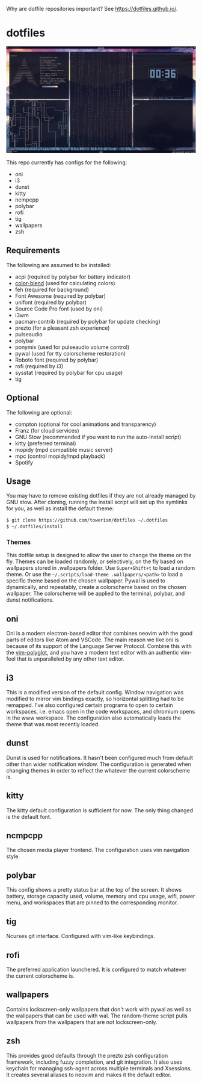 Why are dotfile repositories important? See https://dotfiles.github.io/.

# dotfiles

![alt text](screenshots/surfacemountains-studio-theme.png "screenshot")

This repo currently has configs for the following:

- oni
- i3
- dunst
- kitty
- ncmpcpp
- polybar
- rofi
- tig
- wallpapers
- zsh

## Requirements

The following are assumed to be installed:

- acpi (required by polybar for battery indicator)
- [color-blend](https://www.github.com/towerism/color-blend) (used for calculating colors)
- feh (required for background)
- Font Awesome (required by polybar)
- unifont (required by polybar)
- Source Code Pro font (used by oni)
- i3wm
- pacman-contrib (required by polybar for update checking)
- prezto (for a pleasant zsh experience)
- pulseaudio
- polybar
- ponymix (used for pulseaudio volume control)
- pywal (used for tty colorscheme restoration)
- Roboto font (required by polybar)
- rofi (required by i3)
- sysstat (required by polybar for cpu usage)
- tig

## Optional

The following are optional:

- compton (optional for cool animations and transparency)
- Franz (for cloud services)
- GNU Stow (recommended if you want to run the auto-install script)
- kitty (preferred terminal)
- mopidy (mpd compatible music server)
- mpc (control mopidy/mpd playback)
- Spotify

## Usage

You may have to remove existing dotfiles if they are not already managed by GNU
stow. After cloning, running the install script will set up the symlinks for
you, as well as install the default theme:

``` bash
$ git clone https://github.com/towerism/dotfiles ~/.dotfiles
$ ~/.dotfiles/install
```

### Themes

This dotfile setup is designed to allow the user to change the theme on the fly.
Themes can be loaded randomly, or selectively, on the fly based on wallpapers
stored in .wallpapers folder. Use `Super+Shift+t` to load a random theme. Or use
the `~/.scripts/load-theme .wallpapers/<path>` to load a specific theme based
on the chosen wallpaper. Pywal is used to dynamically, and repeatably, create a
colorscheme based on the chosen wallpaper. The colorscheme will be applied to the
terminal, polybar, and dunst notifications.

## oni

Oni is a modern electron-based editor that combines neovim with the good parts of
editors like Atom and VSCode. The main reason we like oni is because of its support
of the Language Server Protocol. Combine this with the 
[vim-polyglot](https://www.github.com/sheerun/vim-polyglot), and you have a modern
text editor with an authentic vim-feel that is unparalleled by any other text editor.

## i3
This is a modified version of the default config. Window navigation was modified
to mirror vim bindings exactly, so horizontal splitting had to be remapped. I've
also configured certain programs to open to certain workspaces, i.e. emacs open
in the code workspaces, and chromium opens in the www workspace. The
configuration also automatically loads the theme that was most recently loaded.

## dunst

Dunst is used for notifications. It hasn't been configured much from default
other than wider notification window. The configuration is generated when
changing themes in order to reflect the whatever the current colorscheme is.

## kitty

The kitty default configuration is sufficient for now. The only thing changed is
the default font.

## ncmpcpp

The chosen media player frontend. The configuration uses vim navigation style.

## polybar

This config shows a pretty status bar at the top of the screen. It shows
battery, storage capacity used, volume, memory and cpu usage, wifi, power menu,
and workspaces that are pinned to the corresponding monitor.

## tig

Ncurses git interface. Configured with vim-like keybindings.

## rofi

The preferred application launchered. It is configured to match whatever the
current colorscheme is.

## wallpapers

Contains lockscreen-only wallpapers that don't work with pywal as well as the
wallpapers that can be used with wal. The random-theme script pulls wallpapers
from the wallpapers that are not lockscreen-only.

## zsh

This provides good defaults through the prezto zsh configuration framework,
including fuzzy completion, and git integration. It also uses keychain for
managing ssh-agent across multiple terminals and Xsessions. It creates several
aliases to neovim and makes it the default editor.


